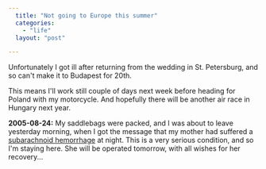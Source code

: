 ```yaml
---
  title: "Not going to Europe this summer"
  categories: 
    - "life"
  layout: "post"

---
```

Unfortunately I got ill after returning from the wedding in St. Petersburg, and so can't make it to Budapest for 20th.

This means I'll work still couple of days next week before heading for Poland with my motorcycle. And hopefully there will be another air race in Hungary next year.

__2005-08-24:__ My saddlebags were packed, and I was about to leave yesterday morning, when I got the message that my mother had suffered a [subarachnoid hemorrhage][1] at night. This is a very serious condition, and so I'm staying here. She will be operated tomorrow, with all wishes for her recovery...

[1]: http://en.wikipedia.org/wiki/Subarachnoid_hemorrhage
